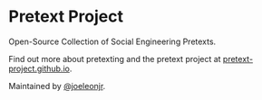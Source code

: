 # Pretext Project
Open-Source Collection of Social Engineering Pretexts. 

Find out more about pretexting and the pretext project at [pretext-project.github.io](https://pretext-project.github.io.). 

Maintained by [@joeleonjr](https://twitter.com/joeleonjr).

